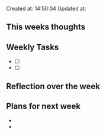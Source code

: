 Created at: 14:50:04 Updated at: 
 ## This weeks thoughts 

 ## Weekly Tasks 
 - [ ] 
 - [ ] 
 ## Reflection over the week 

 ## Plans for next week 
 *  
 *  

